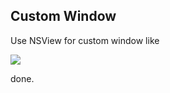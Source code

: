 ## Custom Window

Use NSView for custom window like

![](https://raw.githubusercontent.com/xiangshouding/Custom-NSView/master/Window.png)

done.
